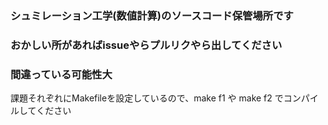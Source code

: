 ### シュミレーション工学(数値計算)のソースコード保管場所です

### おかしい所があればissueやらプルリクやら出してください

### 間違っている可能性大

課題それぞれにMakefileを設定しているので、make f1 や make f2 でコンパイルしてください
